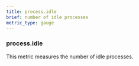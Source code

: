 ```yaml
---
title: process.idle
brief: number of idle processes
metric_type: gauge
---
```

### process.idle

This metric measures the number of idle processes.
